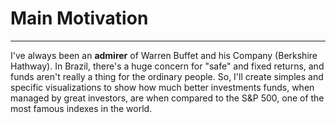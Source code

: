 # Main Motivation
---
I've always been an **admirer** of Warren Buffet and his Company (Berkshire Hathway). In Brazil, there's a huge concern for "safe" and fixed returns, and funds aren't really a thing for the ordinary people. So, I'll create simples and specific visualizations to show how much better investments funds, when managed by great investors, are when compared to the S&P 500, one of the most famous indexes in the world.
